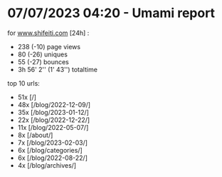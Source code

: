 # 07/07/2023 04:20 - Umami report
for www.shifeiti.com [24h] :

 - 238 (-10) page views
 - 80 (-26) uniques
 - 55 (-27) bounces
 - 3h 56' 2'' (1' 43'') totaltime


top 10 urls:
 - 51x [/]
 - 48x [/blog/2022-12-09/]
 - 35x [/blog/2023-01-12/]
 - 22x [/blog/2022-12-22/]
 - 11x [/blog/2022-05-07/]
 - 8x [/about/]
 - 7x [/blog/2023-02-03/]
 - 6x [/blog/categories/]
 - 6x [/blog/2022-08-22/]
 - 4x [/blog/archives/]


